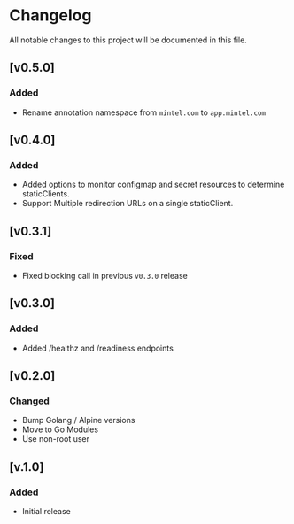 # Changelog
All notable changes to this project will be documented in this file.

## [v0.5.0]

### Added

- Rename annotation namespace from `mintel.com` to `app.mintel.com`

## [v0.4.0]

### Added

- Added options to monitor configmap and secret resources to determine staticClients.
- Support Multiple redirection URLs on a single staticClient.

## [v0.3.1]

### Fixed

- Fixed blocking call in previous `v0.3.0` release

## [v0.3.0]

### Added

- Added /healthz and /readiness endpoints

## [v0.2.0]

### Changed

- Bump Golang / Alpine versions
- Move to Go Modules
- Use non-root user

## [v.1.0]
### Added

- Initial release
